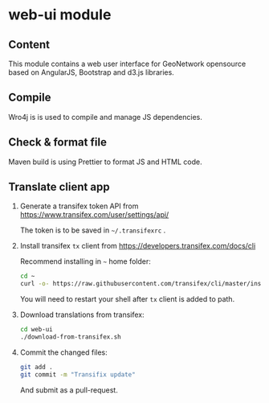 # web-ui module

## Content

This module contains a web user interface for GeoNetwork opensource based on AngularJS, Bootstrap and d3.js libraries.

## Compile

Wro4j is is used to compile and manage JS dependencies.


## Check & format file

Maven build is using Prettier to format JS and HTML code.

## Translate client app

1. Generate a transifex token API from https://www.transifex.com/user/settings/api/

   The token is to be saved in ``~/.transifexrc`` .

2. Install transifex ``tx`` client from https://developers.transifex.com/docs/cli

   Recommend installing in ``~`` home folder:

   ```bash
   cd ~
   curl -o- https://raw.githubusercontent.com/transifex/cli/master/install.sh | bash
   ```
   
   You will need to restart your shell after ``tx`` client is added to path.

3. Download translations from transifex:

   ```bash
   cd web-ui
   ./download-from-transifex.sh
   ```

4. Commit the changed files:
   
   ```bash
   git add .
   git commit -m "Transifix update"
   ```
   
   And submit as a pull-request.
